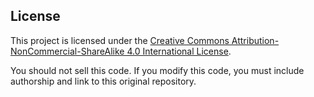 ## License

This project is licensed under the 
[Creative Commons Attribution-NonCommercial-ShareAlike 4.0 International License](https://creativecommons.org/licenses/by-nc-sa/4.0/).

You should not sell this code. If you modify this code, you must include authorship and link to this original repository.
